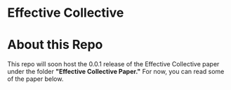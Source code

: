 # Effective Collective

# About this Repo
This repo will soon host the 0.0.1 release of the Effective Collective paper under the folder **"Effective Collective Paper."** For now, you can read some of the paper below. 


<!--stackedit_data:
eyJoaXN0b3J5IjpbMzU1NTQ2MjY4LC0yMDk2NjY2NTc0LC0yNT
AzNjcyMzNdfQ==
-->